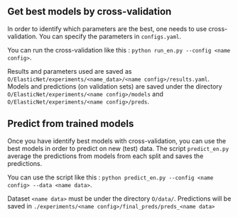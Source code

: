 **Get best models by cross-validation**
---------------------------------------
In order to identify which parameters are the best, one needs to use cross-validation. You can specify the parameters in `configs.yaml`.

You can run the cross-validation like this : 
`python run_en.py --config <name config>`.

Results and parameters used are saved as `O/ElasticNet/experiments/<name_data>/<name config>/results.yaml`.
Models and predictions (on validation sets) are saved under the directory `O/ElasticNet/experiments/<name config>/models` and
`O/ElasticNet/experiments/<name config>/preds`.

**Predict from trained models**
---------------------------------------
Once you have identify best models with cross-validation, you can use the best models in order to predict on new (test) data. The script `predict_en.py` average the predictions from models from each split and saves the predictions.  

You can use the script like this : 
`python predict_en.py --config <name config> --data <name data>`.

Dataset `<name data>` must be under the directory `O/data/`.
Predictions will be saved in `./experiments/<name config>/final_preds/preds_<name data>`